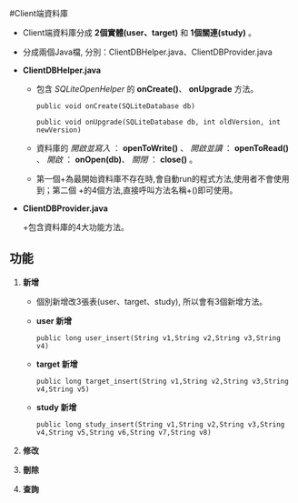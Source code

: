 #Client端資料庫

*   Client端資料庫分成 **2個實體(user、target)** 和 **1個關連(study)** 。
*   分成兩個Java檔, 分別：ClientDBHelper.java、ClientDBProvider.java
*   **ClientDBHelper.java**
    
    + 包含 _SQLiteOpenHelper_ 的 __onCreate()__、 __onUpgrade__ 方法。

        `public void onCreate(SQLiteDatabase db)`

        `public void onUpgrade(SQLiteDatabase db, int oldVersion, int newVersion)`


    + 資料庫的 *開啟並寫入* ： __openToWrite()__ 、 *開啟並讀* ： __openToRead()__ 、
    	      *開啟* ： __onOpen(db)__、  *關閉* ： __close()__ 。
    
    + 第一個+為最開始資料庫不存在時,會自動run的程式方法,使用者不會使用到；第二個   +的4個方法,直接呼叫方法名稱+()即可使用。

*   **ClientDBProvider.java**
    
    +包含資料庫的4大功能方法。
    
## 功能

1.  __新增__

    * 個別新增改3張表(user、target、study), 所以會有3個新增方法。
    * **user 新增** 
    
        `public long user_insert(String v1,String v2,String v3,String v4)`
    
    * **target 新增**
    
        `public long target_insert(String v1,String v2,String v3,String v4,String v5)`
    
    * **study 新增**
    
        `public long study_insert(String v1,String v2,String v3,String v4,String v5,String v6,String v7,String v8)`
    
2.  __修改__

3.  __刪除__

4.  __查詢__
